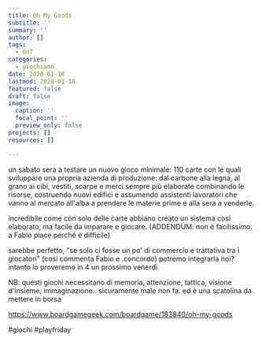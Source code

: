 ```yaml
---
title: Oh My Goods
subtitle: ''
summary: ''
author: []
tags:
  - GdT
categories:
  - giochiamo
date: 2020-01-18
lastmod: 2020-01-18
featured: false
draft: false
image:
  caption: ''
  focal_point: ''
  preview_only: false
projects: []
resources: []

---
```


 un sabato sera a testare un nuovo gioco minimale: 110 carte con le quali sviluppare una propria azienda di produzione: dal carbone alla legna, al grano ai cibi, vestiti, scarpe e merci sempre più elaborate combinando le risorse, costruendo nuovi edifici e assumendo assistenti lavoratori che vanno al mercato all'alba a prendere le materie prime e alla sera a venderle.

incredibile come con solo delle carte abbiano creato un sistema così elaborato, ma facile da imparare e giocare. (ADDENDUM: non è facilissimo. a Fabio piace perché è difficile)

sarebbe perfetto, "se solo ci fosse un po' di commercio e trattativa tra i giocatori" (così commenta Fabio e .concordo)
potremo integrarla noi? intanto lo proveremo in 4 un prossimo venerdì.

NB: questi giochi necessitano di memoria, attenzione, tattica, visione d'insieme, immaginazione.. sicuramente male non fa. ed è una scatolina da mettere in borsa

https://www.boardgamegeek.com/boardgame/183840/oh-my-goods

#giochi #playfriday